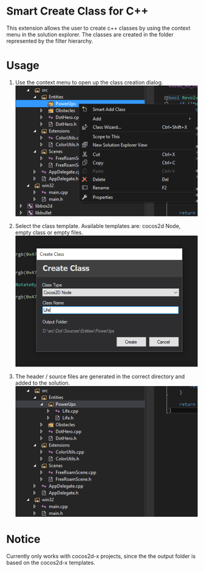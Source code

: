 Smart Create Class for C++
==========================
This extension allows the user to create c++ classes by using the context menu in the solution explorer. The classes are created in the folder represented by the filter hierarchy.

Usage
=====
1. Use the context menu to open up the class creation dialog.
![Contextual menu for adding classes](https://raw.githubusercontent.com/alexpana/smart-create-class/master/images/step1.png)

2. Select the class template. Available templates are: cocos2d Node, empty class or empty files.
![Create class dialog](https://raw.githubusercontent.com/alexpana/smart-create-class/master/images/step2.png)

3. The header / source files are generated in the correct directory and added to the solution.
![Result](https://raw.githubusercontent.com/alexpana/smart-create-class/master/images/step3.png)

Notice
======
Currently only works with cocos2d-x projects, since the the output folder is based on the cocos2d-x templates.
